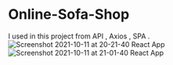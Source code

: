 # Online-Sofa-Shop
I used in this project from API , Axios , SPA .
![Screenshot 2021-10-11 at 20-21-40 React App](https://user-images.githubusercontent.com/86103042/136942652-e822394b-a771-4902-a210-add0ade4c428.png)
![Screenshot 2021-10-11 at 21-01-40 React App](https://user-images.githubusercontent.com/86103042/136942683-5f84077b-ca6f-4180-b810-3fa1a6a4cbd6.png)
